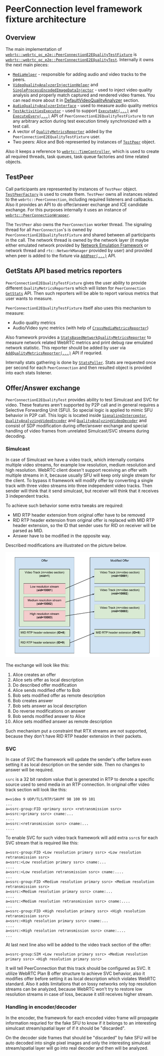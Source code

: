 <?% config.freshness.reviewed = '2021-04-12' %?>

# PeerConnection level framework fixture architecture

## Overview

The main implementation of
[`webrtc::webrtc_pc_e2e::PeerConnectionE2EQualityTestFixture`][1] is
[`webrtc::webrtc_pc_e2e::PeerConnectionE2EQualityTest`][2]. Internally it owns
the next main pieces:

*   [`MediaHelper`][3] - responsible for adding audio and video tracks to the
    peers.
*   [`VideoQualityAnalyzerInjectionHelper`][4] and
    [`SingleProcessEncodedImageDataInjector`][5] - used to inject video quality
    analysis and properly match captured and rendered video frames. You can read
    more about it in
    [DefaultVideoQualityAnalyzer](default_video_quality_analyzer.md) section.
*   [`AudioQualityAnalyzerInterface`][6] - used to measure audio quality metrics
*   [`TestActivitiesExecutor`][7] - used to support [`ExecuteAt(...)`][8] and
    [`ExecuteEvery(...)`][9] API of `PeerConnectionE2EQualityTestFixture` to run
    any arbitrary action during test execution timely synchronized with a test
    call.
*   A vector of [`QualityMetricsReporter`][10] added by the
    `PeerConnectionE2EQualityTestFixture` user.
*   Two peers: Alice and Bob represented by instances of [`TestPeer`][11]
    object.

Also it keeps a reference to [`webrtc::TimeController`][12], which is used to
create all required threads, task queues, task queue factories and time related
objects.

## TestPeer

Call participants are represented by instances of `TestPeer` object.
[`TestPeerFactory`][13] is used to create them. `TestPeer` owns all instances
related to the `webrtc::PeerConnection`, including required listeners and
callbacks. Also it provides an API to do offer/answer exchange and ICE candidate
exchange. For this purposes internally it uses an instance of
[`webrtc::PeerConnectionWrapper`][14].

The `TestPeer` also owns the `PeerConnection` worker thread. The signaling
thread for all `PeerConnection`'s is owned by
`PeerConnectionE2EQualityTestFixture` and shared between all participants in the
call. The network thread is owned by the network layer (it maybe either emulated
network provided by [Network Emulation Framework][24] or network thread and
`rtc::NetworkManager` provided by user) and provided when peer is added to the
fixture via [`AddPeer(...)`][15] API.

## GetStats API based metrics reporters

`PeerConnectionE2EQualityTestFixture` gives the user ability to provide
different `QualityMetricsReporter`s which will listen for `PeerConnection`
[`GetStats`][16] API. Then such reporters will be able to report various metrics
that user wants to measure.

`PeerConnectionE2EQualityTestFixture` itself also uses this mechanism to
measure:

*   Audio quality metrics
*   Audio/Video sync metrics (with help of [`CrossMediaMetricsReporter`][17])

Also framework provides a [`StatsBasedNetworkQualityMetricsReporter`][18] to
measure network related WebRTC metrics and print debug raw emulated network
statistic. This reporter should be added by user via
[`AddQualityMetricsReporter(...)`][19] API if requried.

Internally stats gathering is done by [`StatsPoller`][20]. Stats are requested
once per second for each `PeerConnection` and then resulted object is provided
into each stats listener.

## Offer/Answer exchange

`PeerConnectionE2EQualityTest` provides ability to test Simulcast and SVC for
video. These features aren't supported by P2P call and in general requires a
Selective Forwarding Unit (SFU). So special logic is applied to mimic SFU
behavior in P2P call. This logic is located inside [`SignalingInterceptor`][21],
[`QualityAnalyzingVideoEncoder`][22] and [`QualityAnalyzingVideoDecoder`][23]
and consist of SDP modification during offer/answer exchange and special
handling of video frames from unrelated Simulcast/SVC streams during decoding.

### Simulcast

In case of Simulcast we have a video track, which internally contains multiple
video streams, for example low resolution, medium resolution and high
resolution. WebRTC client doesn't support receiving an offer with multiple
streams in it, because usually SFU will keep only single stream for the client.
To bypass it framework will modify offer by converting a single track with three
video streams into three independent video tracks. Then sender will think that
it send simulcast, but receiver will think that it receives 3 independent
tracks.

To achieve such behavior some extra tweaks are required:

*   MID RTP header extension from original offer have to be removed
*   RID RTP header extension from original offer is replaced with MID RTP header
    extension, so the ID that sender uses for RID on receiver will be parsed as
    MID.
*   Answer have to be modified in the opposite way.

Described modifications are illustrated on the picture below.

![VP8 Simulcast offer modification](vp8_simulcast_offer_modification.png "VP8 Simulcast offer modification")

The exchange will look like this:

1.  Alice creates an offer
2.  Alice sets offer as local description
3.  Do described offer modification
4.  Alice sends modified offer to Bob
5.  Bob sets modified offer as remote description
6.  Bob creates answer
7.  Bob sets answer as local description
8.  Do reverse modifications on answer
9.  Bob sends modified answer to Alice
10. Alice sets modified answer as remote description

Such mechanism put a constraint that RTX streams are not supported, because they
don't have RID RTP header extension in their packets.

### SVC

In case of SVC the framework will update the sender's offer before even setting
it as local description on the sender side. Then no changes to answer will be
required.

`ssrc` is a 32 bit random value that is generated in RTP to denote a specific
source used to send media in an RTP connection. In original offer video track
section will look like this:

```
m=video 9 UDP/TLS/RTP/SAVPF 98 100 99 101
...
a=ssrc-group:FID <primary ssrc> <retransmission ssrc>
a=ssrc:<primary ssrc> cname:...
....
a=ssrc:<retransmission ssrc> cname:...
....
```

To enable SVC for such video track framework will add extra `ssrc`s for each SVC
stream that is required like this:

```
a=ssrc-group:FID <Low resolution primary ssrc> <Low resolution retransmission ssrc>
a=ssrc:<Low resolution primary ssrc> cname:...
....
a=ssrc:<Low resolution retransmission ssrc> cname:....
...
a=ssrc-group:FID <Medium resolution primary ssrc> <Medium resolution retransmission ssrc>
a=ssrc:<Medium resolution primary ssrc> cname:...
....
a=ssrc:<Medium resolution retransmission ssrc> cname:....
...
a=ssrc-group:FID <High resolution primary ssrc> <High resolution retransmission ssrc>
a=ssrc:<High resolution primary ssrc> cname:...
....
a=ssrc:<High resolution retransmission ssrc> cname:....
...
```

At last next line also will be added to the video track section of the offer:

```
a=ssrc-group:SIM <Low resolution primary ssrc> <Medium resolution primary ssrc> <High resolution primary ssrc>
```

It will tell PeerConnection that this track should be configured as SVC. It
utilize WebRTC Plan B offer structure to achieve SVC behavior, also it modifies
offer before setting it as local description which violates WebRTC standard.
Also it adds limitations that on lossy networks only top resolution streams can
be analyzed, because WebRTC won't try to restore low resolution streams in case
of loss, because it still receives higher stream.

### Handling in encoder/decoder

In the encoder, the framework for each encoded video frame will propagate
information requried for the fake SFU to know if it belongs to an interesting
simulcast stream/spatial layer of if it should be "discarded".

On the decoder side frames that should be "discarded" by fake SFU will be auto
decoded into single pixel images and only the interesting simulcast
stream/spatial layer will go into real decoder and then will be analyzed.

[1]: https://source.chromium.org/chromium/chromium/src/+/master:third_party/webrtc/api/test/peerconnection_quality_test_fixture.h;l=55;drc=484acf27231d931dbc99aedce85bc27e06486b96
[2]: https://source.chromium.org/chromium/chromium/src/+/master:third_party/webrtc/test/pc/e2e/peer_connection_quality_test.h;l=44;drc=6cc893ad778a0965e2b7a8e614f3c98aa81bee5b
[3]: https://source.chromium.org/chromium/chromium/src/+/master:third_party/webrtc/test/pc/e2e/media/media_helper.h;l=27;drc=d46db9f1523ae45909b4a6fdc90a140443068bc6
[4]: https://source.chromium.org/chromium/chromium/src/+/master:third_party/webrtc/test/pc/e2e/analyzer/video/video_quality_analyzer_injection_helper.h;l=38;drc=79020414fd5c71f9ec1f25445ea5f1c8001e1a49
[5]: https://source.chromium.org/chromium/chromium/src/+/master:third_party/webrtc/test/pc/e2e/analyzer/video/single_process_encoded_image_data_injector.h;l=40;drc=79020414fd5c71f9ec1f25445ea5f1c8001e1a49
[6]: https://source.chromium.org/chromium/chromium/src/+/master:third_party/webrtc/api/test/audio_quality_analyzer_interface.h;l=23;drc=20f45823e37fd7272aa841831c029c21f29742c2
[7]: https://source.chromium.org/chromium/chromium/src/+/master:third_party/webrtc/test/pc/e2e/test_activities_executor.h;l=28;drc=6cc893ad778a0965e2b7a8e614f3c98aa81bee5b
[8]: https://source.chromium.org/chromium/chromium/src/+/master:third_party/webrtc/api/test/peerconnection_quality_test_fixture.h;l=439;drc=484acf27231d931dbc99aedce85bc27e06486b96
[9]: https://source.chromium.org/chromium/chromium/src/+/master:third_party/webrtc/api/test/peerconnection_quality_test_fixture.h;l=445;drc=484acf27231d931dbc99aedce85bc27e06486b96
[10]: https://source.chromium.org/chromium/chromium/src/+/master:third_party/webrtc/api/test/peerconnection_quality_test_fixture.h;l=413;drc=9438fb3fff97c803d1ead34c0e4f223db168526f
[11]: https://source.chromium.org/chromium/chromium/src/+/master:third_party/webrtc/test/pc/e2e/test_activities_executor.h;l=28;drc=6cc893ad778a0965e2b7a8e614f3c98aa81bee5b
[12]: https://source.chromium.org/chromium/chromium/src/+/master:third_party/webrtc/test/pc/e2e/test_activities_executor.h;l=28;drc=6cc893ad778a0965e2b7a8e614f3c98aa81bee5b
[13]: https://source.chromium.org/chromium/chromium/src/+/master:third_party/webrtc/test/pc/e2e/test_peer_factory.h;l=46;drc=0ef4a2488a466a24ab97b31fdddde55440d451f9
[14]: https://source.chromium.org/chromium/chromium/src/+/master:third_party/webrtc/pc/peer_connection_wrapper.h;l=47;drc=5ab79e62f691875a237ea28ca3975ea1f0ed62ec
[15]: https://source.chromium.org/chromium/chromium/src/+/master:third_party/webrtc/api/test/peerconnection_quality_test_fixture.h;l=459;drc=484acf27231d931dbc99aedce85bc27e06486b96
[16]: https://source.chromium.org/chromium/chromium/src/+/master:third_party/webrtc/api/peer_connection_interface.h;l=886;drc=9438fb3fff97c803d1ead34c0e4f223db168526f
[17]: https://source.chromium.org/chromium/chromium/src/+/master:third_party/webrtc/test/pc/e2e/cross_media_metrics_reporter.h;l=29;drc=9d777620236ec76754cfce19f6e82dd18e52d22c
[18]: https://source.chromium.org/chromium/chromium/src/+/master:third_party/webrtc/test/pc/e2e/cross_media_metrics_reporter.h;l=29;drc=9d777620236ec76754cfce19f6e82dd18e52d22c
[19]: https://source.chromium.org/chromium/chromium/src/+/master:third_party/webrtc/api/test/peerconnection_quality_test_fixture.h;l=450;drc=484acf27231d931dbc99aedce85bc27e06486b96
[20]: https://source.chromium.org/chromium/chromium/src/+/master:third_party/webrtc/test/pc/e2e/stats_poller.h;l=52;drc=9b526180c9e9722d3fc7f8689da6ec094fc7fc0a
[21]: https://source.chromium.org/chromium/chromium/src/+/master:third_party/webrtc/test/pc/e2e/sdp/sdp_changer.h;l=79;drc=ee558dcca89fd8b105114ededf9e74d948da85e8
[22]: https://source.chromium.org/chromium/chromium/src/+/master:third_party/webrtc/test/pc/e2e/analyzer/video/quality_analyzing_video_encoder.h;l=54;drc=79020414fd5c71f9ec1f25445ea5f1c8001e1a49
[23]: https://source.chromium.org/chromium/chromium/src/+/master:third_party/webrtc/test/pc/e2e/analyzer/video/quality_analyzing_video_decoder.h;l=50;drc=79020414fd5c71f9ec1f25445ea5f1c8001e1a49
[24]: /test/network/g3doc/index.md
